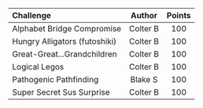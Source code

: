 |            Challenge            |            Author            |  Points  |
|           :---------            |           :------:           | :------: |
| Alphabet Bridge Compromise      | Colter B                     | 100 |
| Hungry Alligators (futoshiki)   | Colter B                     | 100 |
| Great-Great...Grandchildren     | Colter B                     | 100 |
| Logical Legos                   | Colter B                     | 100 |
| Pathogenic Pathfinding          | Blake S                      | 100 |
| Super Secret Sus Surprise       | Colter B                     | 100 |


